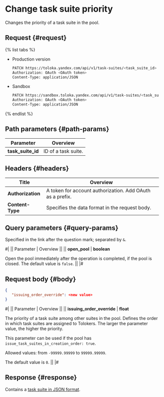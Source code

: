 # Change task suite priority

Changes the priority of a task suite in the pool.

## Request {#request}

{% list tabs %}

- Production version

   ```bash
   PATCH https://toloka.yandex.com/api/v1/task-suites/<task_suite_id>
   Authorization: OAuth <OAuth token>
   Content-Type: application/JSON
   ```

- Sandbox

   ```bash
   PATCH https://sandbox.toloka.yandex.com/api/v1/task-suites/<task_suite_id>
   Authorization: OAuth <OAuth token>
   Content-Type: application/JSON
   ```

{% endlist %}


## Path parameters {#path-params}

Parameter | Overview
----- | -----
**task_suite_id** | ID of a task suite.


## Headers {#headers}

Title | Overview
----- | -----
**Authorization** | A token for account authorization. Add OAuth as a prefix.
**Content-Type** | Specifies the data format in the request body.


## Query parameters {#query-params}

Specified in the link after the question mark; separated by `&`.

#|
|| Parameter | Overview ||
|| **open_pool** | **boolean**

Open the pool immediately after the operation is completed, if the pool is closed. The default value is `false`. ||
|#

## Request body {#body}

```json
{
   "issuing_order_override": <new value>
}
```

#|
|| Parameter | Overview ||
|| **issuing_order_override** | **float**

The priority of a task suite among other suites in the pool. Defines the order in which task suites are assigned to Tolokers. The larger the parameter value, the higher the priority.

This parameter can be used if the pool has `issue_task_suites_in_creation_order: true`.

Allowed values: from `-99999.99999` to `99999.99999`.

The default value is `0`. ||
|#

## Response {#response}

Contains a [task suite in JSON format](task-suite.md).
